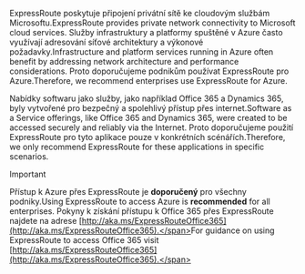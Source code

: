 <span data-ttu-id="e82f4-101">ExpressRoute poskytuje připojení privátní sítě ke cloudovým službám Microsoftu.</span><span class="sxs-lookup"><span data-stu-id="e82f4-101">ExpressRoute provides private network connectivity to Microsoft cloud services.</span></span> <span data-ttu-id="e82f4-102">Služby infrastruktury a platformy spuštěné v Azure často využívají adresování síťové architektury a výkonové požadavky.</span><span class="sxs-lookup"><span data-stu-id="e82f4-102">Infrastructure and platform services running in Azure often benefit by addressing network architecture and performance considerations.</span></span> <span data-ttu-id="e82f4-103">Proto doporučujeme podnikům používat ExpressRoute pro Azure.</span><span class="sxs-lookup"><span data-stu-id="e82f4-103">Therefore, we recommend enterprises use ExpressRoute for Azure.</span></span>

<span data-ttu-id="e82f4-104">Nabídky softwaru jako služby, jako například Office 365 a Dynamics 365, byly vytvořené pro bezpečný a spolehlivý přístup přes internet.</span><span class="sxs-lookup"><span data-stu-id="e82f4-104">Software as a Service offerings, like Office 365 and Dynamics 365, were created to be accessed securely and reliably via the Internet.</span></span>  <span data-ttu-id="e82f4-105">Proto doporučujeme použití ExpressRoute pro tyto aplikace pouze v konkrétních scénářích.</span><span class="sxs-lookup"><span data-stu-id="e82f4-105">Therefore, we only recommend ExpressRoute for these applications in specific scenarios.</span></span>

> [!IMPORTANT]
> <span data-ttu-id="e82f4-106">Přístup k Azure přes ExpressRoute je **doporučený** pro všechny podniky.</span><span class="sxs-lookup"><span data-stu-id="e82f4-106">Using ExpressRoute to access Azure is **recommended** for all enterprises.</span></span> <span data-ttu-id="e82f4-107">Pokyny k získání přístupu k Office 365 přes ExpressRoute najdete na adrese [http://aka.ms/ExpressRouteOffice365](http://aka.ms/ExpressRouteOffice365).</span><span class="sxs-lookup"><span data-stu-id="e82f4-107">For guidance on using ExpressRoute to access Office 365 visit [http://aka.ms/ExpressRouteOffice365](http://aka.ms/ExpressRouteOffice365).</span></span>
> 
> 

